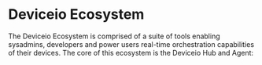 # Deviceio Ecosystem

The Deviceio Ecosystem is comprised of a suite of tools enabling sysadmins, developers and power users real-time orchestration capabilities of their devices. The core of this ecosystem is the Deviceio Hub and Agent:





### 



